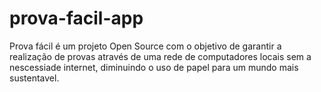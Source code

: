 # prova-facil-app
Prova fácil é um projeto Open Source com o objetivo de garantir a realização de provas através de uma rede de computadores locais sem a nescessiade internet, diminuindo o uso de papel para um mundo mais sustentavel.
